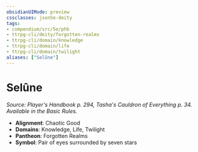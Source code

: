 ```yaml
---
obsidianUIMode: preview
cssclasses: json5e-deity
tags:
- compendium/src/5e/phb
- ttrpg-cli/deity/forgotten-realms
- ttrpg-cli/domain/knowledge
- ttrpg-cli/domain/life
- ttrpg-cli/domain/twilight
aliases: ["Selûne"]
---
```

# Selûne
*Source: Player's Handbook p. 294, Tasha's Cauldron of Everything p. 34. Available in the Basic Rules.* 

- **Alignment**: Chaotic Good
- **Domains**: Knowledge, Life, Twilight
- **Pantheon**: Forgotten Realms
- **Symbol**: Pair of eyes surrounded by seven stars